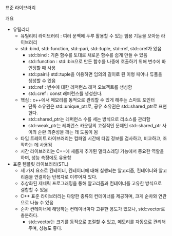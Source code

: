 표준 라이브러리

개요
 - 유틸리티
   - 유틸리티 라이브러리 : 여러 문맥에 두루 활용할 수 있는 범용 기능을 모아둔 라이브러리
   - std::bind, std::function, std::pari, std::tuple, std::ref, std::cref가 있음
     - std::bind : 기존 함수를 토대로 새로운 함수를 쉽게 만들 수 있음
     - std::function : std::bin으로 만든 함수를 나중에 호출하기 위해 변수에 바인딩할 때 사용
     - std::pair나 std::tuple을 이용하면 임의의 길이로 된 이형 페어나 튜플을 생성할 수 있음
     - std::ref : 변수에 대한 레퍼런스 래퍼 오브젝트를 생성함
     - std::cref : const 래퍼런스를 생성한다.
   - 핵심 : c++에서 메모리를 동적으로 관리할 수 있게 해주는 스마트 포인터
     - 단독 소유권은 std::unique_ptr로, 공유 소유권은 std::shared_ptr로 표현한다.
     - std::shared_ptr는 레퍼런스 수를 세는 방식으로 리소스를 관리함
     - std::weak_ptr는 레퍼런스 카운팅의 고질적인 문제인 std::shared_ptr 사이의 순환 의존성을 깨는 데 도움이 됨
   - 타입 트레이트 라이브러리는 컴파일 시간에 타입 정보를 검사하고, 비교하고, 조작하는 데 사용됨
   - 시간 라이브러리는 C++에 새롭게 추가된 멀티스레딩 기능에서 중요한 역할을 하며, 성능 측정에도 유용함
 - 표준 템플릿 라이브러리(STL)
   - 세 가지 요소로 컨테이너, 컨테이너에 대해 실행되는 알고리즘, 컨테이너와 알고리즘을 연결하는 반복자로 이루어져 있다.
   - 추상화된 제네릭 프로그래밍을 통해 알고리즘과 컨테이너를 고유한 방식으로 결합할 수 있음
   - C++ 표준 라이브러리는 다양한 종류의 컨테이너를 제공하며, 크게 순차와 연관으로 나눌 수 있음
   - 순차 컨테이너에 해당하는 컨테이너마다 고유한 용도가 있으나, std::vector로 충분하다.
     - std::vector는 크기를 동적으로 조절할 수 있고, 메모리를 자동으로 관리해주며, 성능도 좋다.